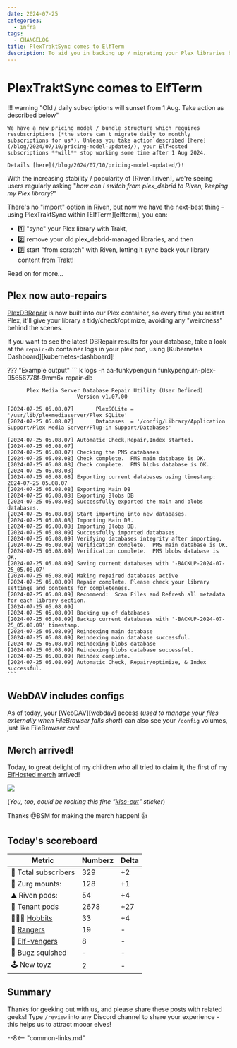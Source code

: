 ```yaml
---
date: 2024-07-25
categories:
  - infra
tags:
  - CHANGELOG
title: PlexTraktSync comes to ElfTerm
description: To aid you in backing up / migrating your Plex libraries between apps, ElfTerm now includes PlexTraktSync!
---
```


# PlexTraktSync comes to ElfTerm

!!! warning "Old / daily subscriptions will sunset from 1 Aug. Take action as described below"

    We have a new pricing model / bundle structure which requires resubscriptions (*the store can't migrate daily to monthly subscriptions for us*). Unless you take action described [here](/blog/2024/07/10/pricing-model-updated/), your ElfHosted subscriptions **will** stop working some time after 1 Aug 2024. 

    Details [here](/blog/2024/07/10/pricing-model-updated/)!

With the increasing stability / popularity of [Riven][riven], we're seeing users regularly asking "*how can I switch from plex_debrid to Riven, keeping my Plex library?*"

There's no "import" option in Riven, but now we have the next-best thing - using PlexTraktSync within [ElfTerm][elfterm], you can:

* :one: "sync" your Plex library with Trakt, 
* :two: remove your old plex_debrid-managed libraries, and then
* :three: start "from scratch" with Riven, letting it sync back your library content from Trakt!

Read on for more...

<!-- more -->

## Plex now auto-repairs

[PlexDBRepair](https://github.com/ChuckPa/PlexDBRepair/tree/master) is now built into our Plex container, so every time you restart Plex, it'll give your library a tidy/check/optimize, avoiding any "weirdness" behind the scenes.

If you want to see the latest DBRepair results for your database, take a look at the `repair-db` container logs in your plex pod, using [Kubernetes Dashboard][kubernetes-dashboard]!

??? "Example output"
    ```
    k logs -n aa-funkypenguin funkypenguin-plex-95656778f-9mm6x repair-db



          Plex Media Server Database Repair Utility (User Defined)
                          Version v1.07.00

    [2024-07-25 05.08.07]       PlexSQLite = '/usr/lib/plexmediaserver/Plex SQLite'
    [2024-07-25 05.08.07]       Databases  = '/config/Library/Application Support/Plex Media Server/Plug-in Support/Databases'

    [2024-07-25 05.08.07] Automatic Check,Repair,Index started.
    [2024-07-25 05.08.07]
    [2024-07-25 05.08.07] Checking the PMS databases
    [2024-07-25 05.08.08] Check complete.  PMS main database is OK.
    [2024-07-25 05.08.08] Check complete.  PMS blobs database is OK.
    [2024-07-25 05.08.08]
    [2024-07-25 05.08.08] Exporting current databases using timestamp: 2024-07-25_05.08.07
    [2024-07-25 05.08.08] Exporting Main DB
    [2024-07-25 05.08.08] Exporting Blobs DB
    [2024-07-25 05.08.08] Successfully exported the main and blobs databases.
    [2024-07-25 05.08.08] Start importing into new databases.
    [2024-07-25 05.08.08] Importing Main DB.
    [2024-07-25 05.08.08] Importing Blobs DB.
    [2024-07-25 05.08.09] Successfully imported databases.
    [2024-07-25 05.08.09] Verifying databases integrity after importing.
    [2024-07-25 05.08.09] Verification complete.  PMS main database is OK.
    [2024-07-25 05.08.09] Verification complete.  PMS blobs database is OK.
    [2024-07-25 05.08.09] Saving current databases with '-BACKUP-2024-07-25_05.08.07'
    [2024-07-25 05.08.09] Making repaired databases active
    [2024-07-25 05.08.09] Repair complete. Please check your library settings and contents for completeness.
    [2024-07-25 05.08.09] Recommend:  Scan Files and Refresh all metadata for each library section.
    [2024-07-25 05.08.09]
    [2024-07-25 05.08.09] Backing up of databases
    [2024-07-25 05.08.09] Backup current databases with '-BACKUP-2024-07-25_05.08.09' timestamp.
    [2024-07-25 05.08.09] Reindexing main database
    [2024-07-25 05.08.09] Reindexing main database successful.
    [2024-07-25 05.08.09] Reindexing blobs database
    [2024-07-25 05.08.09] Reindexing blobs database successful.
    [2024-07-25 05.08.09] Reindex complete.
    [2024-07-25 05.08.09] Automatic Check, Repair/optimize, & Index successful.
    ```

## WebDAV includes configs

As of today, your [WebDAV][webdav] access (*used to manage your files externally when FileBrowser falls short*) can also see your `/config` volumes, just like FileBrowser can!

## Merch arrived!

Today, to great delight of my children who all tried to claim it, the first of my [ElfHosted merch](https://store.elfhosted.com/product-category/merch) arrived!

![](/images/blog/elfhosted-merch-arrived-sticker.jpeg)

(*You, too, could be rocking this fine "[kiss-cut](https://store.elfhosted.com/product/kiss-cut-stickers)" sticker*)

Thanks \@BSM for making the merch happen! :thumbsup:

## Today's scoreboard

Metric | Numberz | Delta
---------|----------|----------
🧝 Total subscribers | 329 | +2
👾 Zurg mounts: | 128 | +1
⛰ Riven pods: | 54 | +4
🐬 Tenant pods | 2678 | +27
🧑🏻‍🌾 [Hobbits](https://store.elfhosted.com/product-category/consume-media/infinite-streaming/hobbit) | 33 | +4
🤠 [Rangers](https://store.elfhosted.com/product-category/consume-media/infinite-streaming/infinite-streaming-plus) | 19 | -
🦸 [Elf-vengers](https://elfhosted.com/team/#elf-vengers) | 8 | -
🐛 Bugz squished | - | -
🕹️ New toyz | 2 | -

## Summary

Thanks for geeking out with us, and please share these posts with related geeks! Type `/review` into any Discord channel to share your experience - this helps us to attract mooar elves!

--8<-- "common-links.md"
